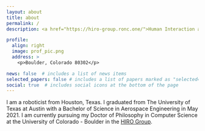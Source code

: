 ```yaml
---
layout: about
title: about
permalink: /
description: <a href="https://hiro-group.ronc.one/">Human Interaction and Robotics Group </a>.

profile:
  align: right
  image: prof_pic.png
  address: >
    <p>Boulder, Colorado 80302</p>

news: false  # includes a list of news items
selected_papers: false # includes a list of papers marked as "selected={true}"
social: true  # includes social icons at the bottom of the page
---
```


I am a roboticist from Houston, Texas. I graduated from The University of Texas at Austin with a Bachelor of Science in Aerospace Engineering in May 2021. I am currently pursuing my Doctor of Philosophy in Computer Science at the University of Colorado - Boulder in the [HIRO Group](https://hiro-group.ronc.one/).
